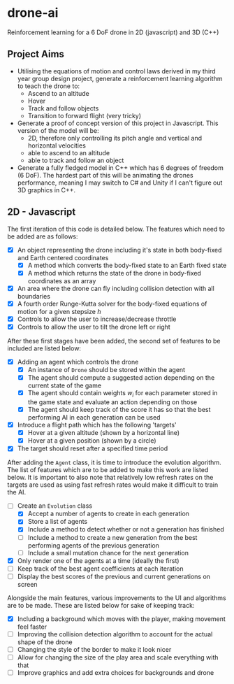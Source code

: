 # drone-ai
Reinforcement learning for a 6 DoF drone in 2D (javascript) and 3D (C++)

## Project Aims

- Utilising the equations of motion and control laws derived in my third year group design project, generate a reinforcement learning algorithm to teach the drone to:
  - Ascend to an altitude
  - Hover
  - Track and follow objects
  - Transition to forward flight (very tricky)
- Generate a proof of concept version of this project in Javascript. This version of the model will be:
  - 2D, therefore only controlling its pitch angle and vertical and horizontal velocities
  - able to ascend to an altitude
  - able to track and follow an object
- Generate a fully fledged model in C++ which has 6 degrees of freedom (6 DoF). The hardest part of this will be animating the drones performance, meaning I may switch to C# and Unity if I can't figure out 3D graphics in C++.

## 2D - Javascript

The first iteration of this code is detailed below. The features which need to be added are as follows:
- [x] An object representing the drone including it's state in both body-fixed and Earth centered coordinates
  - [x] A method which converts the body-fixed state to an Earth fixed state
  - [x] A method which returns the state of the drone in body-fixed coordinates as an array
- [x] An area where the drone can fly including collision detection with all boundaries
- [x] A fourth order Runge-Kutta solver for the body-fixed equations of motion for a given stepsize $h$
- [x] Controls to allow the user to increase/decrease throttle
- [x] Controls to allow the user to tilt the drone left or right

After these first stages have been added, the second set of features to be included are listed below:
- [x] Adding an agent which controls the drone
  - [x] An instance of `Drone` should be stored within the agent
  - [x] The agent should compute a suggested action depending on the current state of the game
  - [x] The agent should contain weights $w_i$ for each parameter stored in the game state and evaluate an action depending on those
  - [x] The agent should keep track of the score it has so that the best performing AI in each generation can be used
- [x] Introduce a flight path which has the following 'targets'
  - [x] Hover at a given altitude (shown by a horizontal line)
  - [x] Hover at a given position (shown by a circle)
- [x] The target should reset after a specified time period

After adding the `Agent` class, it is time to introduce the evolution algorithm. The list of features which are to be added to make this work are listed below. It is important to also note that relatively low refresh rates on the targets are used as using fast refresh rates would make it difficult to train the AI.
- [ ] Create an `Evolution` class
  - [x] Accept a number of agents to create in each generation
  - [x] Store a list of agents
  - [x] Include a method to detect whether or not a generation has finished
  - [ ] Include a method to create a new generation from the best performing agents of the previous generation
  - [ ] Include a small mutation chance for the next generation
- [x] Only render one of the agents at a time (ideally the first)
- [ ] Keep track of the best agent coefficients at each iteration
- [ ] Display the best scores of the previous and current generations on screen

Alongside the main features, various improvements to the UI and algorithms are to be made. These are listed below for sake of keeping track:
- [x] Including a background which moves with the player, making movement feel faster
- [ ] Improving the collision detection algorithm to account for the actual shape of the drone
- [ ] Changing the style of the border to make it look nicer
- [ ] Allow for changing the size of the play area and scale everything with that
- [ ] Improve graphics and add extra choices for backgrounds and drone
